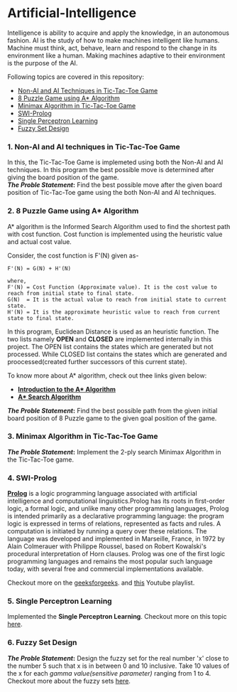 # Artificial-Intelligence
Intelligence is ability to acquire and apply the knowledge, in an autonomous fashion. AI is the study of how to make machines intelligent like humans. Machine must think, act, behave, learn and respond to the change in its environment like a human. Making machines adaptive to their environment is the purpose of the AI.

Following topics are covered in this repository:

- [Non-AI and AI Techniques in Tic-Tac-Toe Game](https://github.com/SagarSikchi/Artificial-Intelligence/tree/main/1__Non%20AI%20and%20AI%20Techniques%20in%20Tic-Tac-Toe%20Game)
- [8 Puzzle Game using A\* Algorithm](https://github.com/SagarSikchi/Artificial-Intelligence/tree/main/2__8%20Puzzle%20game%20using%20A_star%20Algorithm)
- [Minimax Algorithm in Tic-Tac-Toe Game](https://github.com/SagarSikchi/Artificial-Intelligence/tree/main/3__Minimax%20Algorithm%20in%20Tic-Tac-Toe%20Game)
- [SWI-Prolog](https://github.com/SagarSikchi/Artificial-Intelligence/tree/main/4__SWI-Prolog)
- [Single Perceptron Learning](https://github.com/SagarSikchi/Artificial-Intelligence/tree/main/5__Single%20Perceptron%20Learning)
- [Fuzzy Set Design](https://github.com/SagarSikchi/Artificial-Intelligence/tree/main/6__Fuzzy%20Set%20Design)


### 1. Non-AI and AI techniques in Tic-Tac-Toe Game

In this, the Tic-Tac-Toe Game is implemeted using both the Non-AI and AI techniques. In this program the best possible move is determined after giving the board position of the game.  
**_The Proble Statement_:** Find the best possible move after the given board position of Tic-Tac-Toe game using the both Non-AI and AI techniques.


### 2. 8 Puzzle Game using A\* Algorithm

A* algorithm is the Informed Search Algorithm used to find the shortest path with cost function. Cost function is implemented using the heuristic value and actual cost value.

Consider, the cost function is F'(N) given as-

    F'(N) = G(N) + H'(N)
         
    where, 
    F'(N) = Cost Function (Approximate value). It is the cost value to reach from initial state to final state.
    G(N)  = It is the actual value to reach from initial state to current state.
    H'(N) = It is the approximate heuristic value to reach from current state to final state.
 

In this program, Euclidean Distance is used as an heuristic function. The two lists namely **OPEN** and **CLOSED** are implemented internally in this project. The OPEN list contains the states which are generated but not processed. While CLOSED list contains the states which are generated and proocessed(created further successors of this current state).

To know more about A* algorithm, check out thee links given below:

   - [**Introduction to the A\* Algorithm**](https://www.redblobgames.com/pathfinding/a-star/introduction.html)
   - [**A\* Search Algorithm**](https://www.geeksforgeeks.org/a-search-algorithm/)
   
**_The Proble Statement_:** Find the best possible path from the given initial board position of 8 Puzzle game to the given goal position of the game.


### 3. Minimax Algorithm in Tic-Tac-Toe Game

**_The Proble Statement_:** Implement the 2-ply search Minimax Algorithm in the Tic-Tac-Toe game.


### 4. SWI-Prolog

[**Prolog**](https://en.wikipedia.org/wiki/Prolog) is a logic programming language associated with artificial intelligence and computational linguistics.Prolog has its roots in first-order logic, a formal logic, and unlike many other programming languages, Prolog is intended primarily as a declarative programming language: the program logic is expressed in terms of relations, represented as facts and rules. A computation is initiated by running a query over these relations. The language was developed and implemented in Marseille, France, in 1972 by Alain Colmerauer with Philippe Roussel, based on Robert Kowalski's procedural interpretation of Horn clauses. Prolog was one of the first logic programming languages and remains the most popular such language today, with several free and commercial implementations available.

Checkout more on the [geeksforgeeks](https://www.geeksforgeeks.org/prolog-an-introduction/). and [this](https://www.youtube.com/playlist?list=PLEJXowNB4kPy3_qhGksOO8ch_Di7T8_9E) Youtube playlist.


### 5. Single Perceptron Learning

Implemented the **Single Perceptron Learning**. Checkout more on this topic [here](https://towardsdatascience.com/perceptron-learning-algorithm-d5db0deab975).


### 6. Fuzzy Set Design

**_The Proble Statement_:** Design the fuzzy set for the real number 'x' close to the number 5 such that x is in between 0 and 10 inclusive. Take 10 values of the x for each _gamma value(sensitive parameter)_ ranging from 1 to 4.  
Checkout more about the fuzzy sets [here](https://www.mygreatlearning.com/blog/fuzzy-logic-tutorial/).
